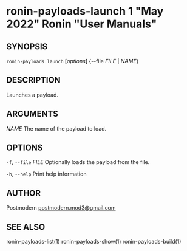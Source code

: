 # ronin-payloads-launch 1 "May 2022" Ronin "User Manuals"

## SYNOPSIS

`ronin-payloads launch` [*options*] {--file *FILE* \| *NAME*}

## DESCRIPTION

Launches a payload.

## ARGUMENTS

*NAME*
  The name of the payload to load.

## OPTIONS

`-f`, `--file` *FILE*
  Optionally loads the payload from the file.

`-h`, `--help`
  Print help information

## AUTHOR

Postmodern <postmodern.mod3@gmail.com>

## SEE ALSO

ronin-payloads-list(1) ronin-payloads-show(1) ronin-payloads-build(1)
